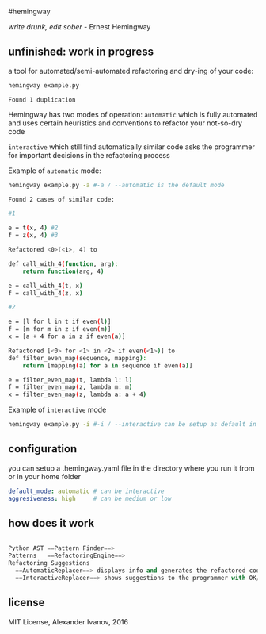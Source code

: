 #hemingway

*write drunk, edit sober* - Ernest Hemingway

## unfinished: work in progress 


a tool for automated/semi-automated refactoring and dry-ing of your code:

```bash
hemingway example.py
```

```
Found 1 duplication
```

Hemingway has two modes of operation:
  `automatic` which is fully automated and uses certain heuristics and conventions to
  refactor your not-so-dry code

  `interactive` which still find automatically similar code  asks the programmer for important decisions
  in the refactoring process

Example of `automatic` mode:

```bash
hemingway example.py -a #-a / --automatic is the default mode

Found 2 cases of similar code:

#1

e = t(x, 4) #2
f = z(x, 4) #3

Refactored <0>(<1>, 4) to

def call_with_4(function, arg):
	return function(arg, 4)

e = call_with_4(t, x)
f = call_with_4(z, x)

#2

e = [l for l in t if even(l)]
f = [m for m in z if even(m)]
x = [a + 4 for a in z if even(a)]

Refactored [<0> for <1> in <2> if even(<1>)] to
def filter_even_map(sequence, mapping):
	return [mapping(a) for a in sequence if even(a)]

e = filter_even_map(t, lambda l: l)
f = filter_even_map(z, lambda m: m)
x = filter_even_map(z, lambda a: a + 4)
```

Example of `interactive` mode
```bash
hemingway example.py -i #-i / --interactive can be setup as default in .hemingway.yaml
```

## configuration

you can setup a .hemingway.yaml file in the directory where you run it from
or in your home folder

```yaml
default_mode: automatic # can be interactive
aggresiveness: high     # can be medium or low
```

## how does it work

```python

Python AST ==Pattern Finder==> 
Patterns   ==RefactoringEngine==>
Refactoring Suggestions 
  ==AutomaticReplacer==> displays info and generates the refactored code
  ==InteractiveReplacer==> shows suggestions to the programmer with OK/do-that-instead dialogs
```

## license

MIT License, Alexander Ivanov, 2016

 